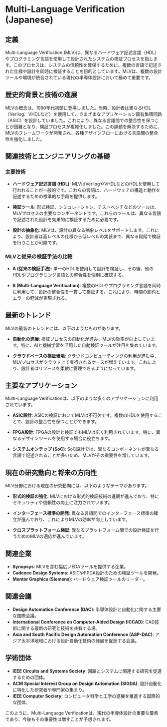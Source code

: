 # Multi-Language Verification (Japanese)

## 定義

Multi-Language Verification (MLV)は、異なるハードウェア記述言語（HDL）やプログラミング言語を使用して設計されたシステムの検証プロセスを指します。このプロセスは、システムの信頼性を確保するために、複数の言語で記述された仕様や設計を同時に検証することを目的としています。MLVは、複数の設計ツールや環境が統合されている現代の半導体設計において極めて重要です。

## 歴史的背景と技術の進展

MLVの概念は、1990年代初頭に登場しました。当時、設計者は異なるHDL（Verilog、VHDLなど）を使用して、さまざまなアプリケーション固有集積回路（ASIC）を設計していました。これにより、異なる言語間での整合性を保つことが困難となり、検証プロセスが複雑化しました。この課題を解決するために、MLVのフレームワークが開発され、各種デザインフローにおける言語間の整合性を強化しました。

## 関連技術とエンジニアリングの基礎

### 主要技術

- **ハードウェア記述言語 (HDL)**: MLVはVerilogやVHDLなどのHDLを使用して行われることが一般的です。これらの言語は、ハードウェアの構造と動作を記述するための標準的な手段を提供します。
  
- **検証ツール**: 形式検証、シミュレーション、テストベンチなどのツールは、MLVプロセスの主要なコンポーネントです。これらのツールは、異なる言語で記述された設計を効果的に検証するために必要です。

- **設計の抽象化**: MLVは、設計の異なる抽象レベルをサポートします。これにより、設計者は高レベルの仕様から低レベルの実装まで、異なる段階で検証を行うことが可能です。

### MLVと従来の検証手法の比較

- **A (従来の検証手法)**: 単一のHDLを使用して設計を検証し、その後、他のHDLやプログラミング言語との整合性を個別に確認する。
  
- **B (Multi-Language Verification)**: 複数のHDLやプログラミング言語を同時に利用して、設計の整合性を一貫して検証する。これにより、時間の節約とエラーの軽減が実現される。

## 最新のトレンド

MLVの最新のトレンドには、以下のようなものがあります。

- **自動化の進展**: 検証プロセスの自動化が進み、MLVの効率が向上しています。特に、AIと機械学習を活用した自動検証ツールが注目を集めています。

- **クラウドベースの検証環境**: クラウドコンピューティングの利用が進む中、MLVプロセスがクラウド上で実行されるケースが増えています。これにより、設計者はリソースを柔軟に管理できるようになっています。

## 主要なアプリケーション

Multi-Language Verificationは、以下のような多くのアプリケーションに利用されています。

- **ASIC設計**: ASICの検証においてMLVは不可欠です。複数のHDLを使用することで、設計の整合性を保つことができます。

- **FPGA設計**: FPGAの設計と検証でもMLVは広く利用されています。特に、異なるデザインツールを使用する場合に役立ちます。

- **システムオンチップ (SoC)**: SoC設計では、異なるコンポーネントが異なる言語で記述されることが多いため、MLVがその重要性を増しています。

## 現在の研究動向と将来の方向性

MLV分野における現在の研究動向には、以下のようなテーマがあります。

- **形式的検証の強化**: MLVにおける形式的検証技術の進展が進んでおり、特にセキュリティや信頼性の向上に注力されています。

- **インターフェース標準の開発**: 異なる言語間でのインターフェース標準の確立が進んでおり、これによりMLVの効率が向上しています。

- **クロスプラットフォーム検証**: 異なるプラットフォーム間での設計検証を行うためのMLVの適応が進んでいます。

## 関連企業

- **Synopsys**: MLVを含む幅広いEDAツールを提供する企業。
- **Cadence Design Systems**: ASICやFPGA設計のための検証ツールを開発。
- **Mentor Graphics (Siemens)**: ハードウェア検証ツールのリーダー。

## 関連会議

- **Design Automation Conference (DAC)**: 半導体設計と自動化に関する主要な国際会議。
- **International Conference on Computer-Aided Design (ICCAD)**: CAD技術に関する最新の研究と技術を共有する場。
- **Asia and South Pacific Design Automation Conference (ASP-DAC)**: アジア太平洋地域における設計自動化技術の発展を促進する会議。

## 学術団体

- **IEEE Circuits and Systems Society**: 回路とシステムに関連する研究を促進するための団体。
- **ACM Special Interest Group on Design Automation (SIGDA)**: 設計自動化に特化した研究者や専門家の集まり。
- **IEEE Computer Society**: コンピュータ科学と工学の進展を推進する国際的な団体。

このように、Multi-Language Verificationは、現代の半導体設計の重要な要素であり、今後もその重要性は増すことが予想されます。